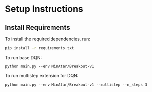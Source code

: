 # Setup Instructions

## Install Requirements

To install the required dependencies, run:

```bash
pip install -r requirements.txt
```


To run base DQN:
```
python main.py --env MinAtar/Breakout-v1
```

To run multistep extension for DQN:
```
python main.py --env MinAtar/Breakout-v1 --multistep --n_steps 3
```
